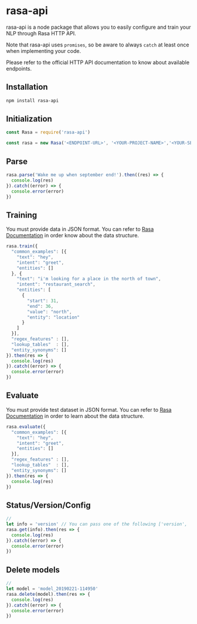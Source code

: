 # rasa-api
rasa-api is a node package that allows you to easily configure and train your NLP through Rasa HTTP API.

Note that rasa-api uses `promises`, so be aware to always `catch` at least once when implementing your code.

Please refer to the official HTTP API documentation to know about available endpoints.

## Installation
```bash
npm install rasa-api
```

## Initialization
```Javascript
const Rasa = require('rasa-api')

const rasa = new Rasa('<ENDPOINT-URL>', '<YOUR-PROJECT-NAME>','<YOUR-SERVER-ACCESS-TOKEN>', '<TIMEOUT-IN-SECONDS>')
```

## Parse
```Javascript
rasa.parse('Wake me up when september end!').then((res) => {
  console.log(res)
}).catch((error) => {
  console.error(error)
})
```
## Training
You must provide data in JSON format. You can refer to [Rasa Documentation](https://rasa.com/docs/nlu/dataformat/) in order know about the data structure.
```Javascript
rasa.train({
  "common_examples": [{
    "text": "hey",
    "intent": "greet",
    "entities": []
  }, {
    "text": "i'm looking for a place in the north of town",
    "intent": "restaurant_search",
    "entities": [
      {
        "start": 31,
        "end": 36,
        "value": "north",
        "entity": "location"
      }
    ]
  }],
  "regex_features" : [],
  "lookup_tables"  : [],
  "entity_synonyms": []
}).then(res => {
  console.log(res)
}).catch((error) => {
  console.error(error)
})
```
## Evaluate
You must provide test dataset in JSON format. You can refer to [Rasa Documentation](https://rasa.com/docs/nlu/dataformat/) in order to learn about the data structure.
```Javascript
rasa.evaluate({
  "common_examples": [{
    "text": "hey",
    "intent": "greet",
    "entities": []
  }],
  "regex_features" : [],
  "lookup_tables"  : [],
  "entity_synonyms": []
}).then(res => {
  console.log(res)
})
```

## Status/Version/Config
```Javascript
//
let info = 'version' // You can pass one of the following ['version', 'status', 'config']
rasa.get(info).then(res => {
  console.log(res)
}).catch((error) => {
  console.error(error)
})
```

## Delete models
```Javascript
//
let model = 'model_20190221-114950'
rasa.delete(model).then(res => {
  console.log(res)
}).catch((error) => {
  console.error(error)
})
```
